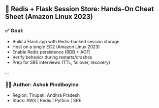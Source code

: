 ## 🧠 Redis + Flask Session Store: Hands-On Cheat Sheet (Amazon Linux 2023)

### ✅ Goal:
- Build a Flask app with Redis-backed session storage
- Host on a single EC2 (Amazon Linux 2023)
- Enable Redis persistence (RDB + AOF)
- Verify behavior during restarts/crashes
- Prep for SRE interviews (TTL, failover, recovery)

...

### 👨‍💻 Author: Ashok Pindiboyina
- Region: Tirupati, Andhra Pradesh
- Stack: AWS | Redis | Python | SRE
